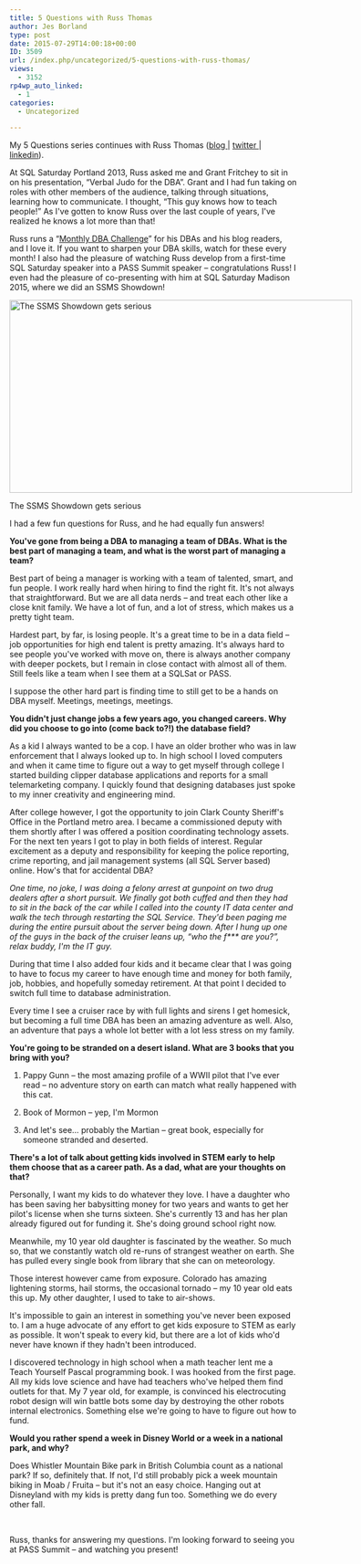 ```yaml
---
title: 5 Questions with Russ Thomas
author: Jes Borland
type: post
date: 2015-07-29T14:00:18+00:00
ID: 3509
url: /index.php/uncategorized/5-questions-with-russ-thomas/
views:
  - 3152
rp4wp_auto_linked:
  - 1
categories:
  - Uncategorized

---
```

My 5 Questions series continues with Russ Thomas (<a href="https://sqljudo.wordpress.com/" target="_blank">blog </a>| <a href="https://twitter.com/SQLJudo" target="_blank">twitter </a>| <a href="https://www.linkedin.com/pub/russ-thomas/59/601/4b2" target="_blank">linkedin</a>).

At SQL Saturday Portland 2013, Russ asked me and Grant Fritchey to sit in on his presentation, “Verbal Judo for the DBA”. Grant and I had fun taking on roles with other members of the audience, talking through situations, learning how to communicate. I thought, “This guy knows how to teach people!” As I've gotten to know Russ over the last couple of years, I've realized he knows a lot more than that!

Russ runs a “<a href="https://sqljudo.wordpress.com/monthly-dba-challenge/" target="_blank">Monthly DBA Challenge</a>” for his DBAs and his blog readers, and I love it. If you want to sharpen your DBA skills, watch for these every month! I also had the pleasure of watching Russ develop from a first-time SQL Saturday speaker into a PASS Summit speaker – congratulations Russ! I even had the pleasure of co-presenting with him at SQL Saturday Madison 2015, where we did an SSMS Showdown!

<div id="attachment_3511" style="width: 611px" class="wp-caption alignright">
  <a href="/wp-content/uploads/2015/07/jes_and_russ.jpg"><img class="wp-image-3511" src="/wp-content/uploads/2015/07/jes_and_russ.jpg" alt="The SSMS Showdown gets serious" width="601" height="338" srcset="/wp-content/uploads/2015/07/jes_and_russ.jpg 1024w, /wp-content/uploads/2015/07/jes_and_russ-300x168.jpg 300w" sizes="(max-width: 601px) 100vw, 601px" /></a>
  
  <p class="wp-caption-text">
    The SSMS Showdown gets serious
  </p>
</div>

I had a few fun questions for Russ, and he had equally fun answers!

**You've gone from being a DBA to managing a team of DBAs. What is the best part of managing a team, and what is the worst part of managing a team?** 

Best part of being a manager is working with a team of talented, smart, and fun people. I work really hard when hiring to find the right fit. It's not always that straightforward. But we are all data nerds – and treat each other like a close knit family. We have a lot of fun, and a lot of stress, which makes us a pretty tight team.

Hardest part, by far, is losing people. It's a great time to be in a data field – job opportunities for high end talent is pretty amazing. It's always hard to see people you've worked with move on, there is always another company with deeper pockets, but I remain in close contact with almost all of them. Still feels like a team when I see them at a SQLSat or PASS.

I suppose the other hard part is finding time to still get to be a hands on DBA myself. Meetings, meetings, meetings.

**You didn't just change jobs a few years ago, you changed careers. Why did you choose to go into (come back to?!) the database field?** 

As a kid I always wanted to be a cop. I have an older brother who was in law enforcement that I always looked up to. In high school I loved computers and when it came time to figure out a way to get myself through college I started building clipper database applications and reports for a small telemarketing company. I quickly found that designing databases just spoke to my inner creativity and engineering mind.

After college however, I got the opportunity to join Clark County Sheriff's Office in the Portland metro area. I became a commissioned deputy with them shortly after I was offered a position coordinating technology assets. For the next ten years I got to play in both fields of interest. Regular excitement as a deputy and responsibility for keeping the police reporting, crime reporting, and jail management systems (all SQL Server based) online. How's that for accidental DBA?

_One time, no joke, I was doing a felony arrest at gunpoint on two drug dealers after a short pursuit. We finally got both cuffed and then they had to sit in the back of the car while I called into the county IT data center and walk the tech through restarting the SQL Service. They'd been paging me during the entire pursuit about the server being down. After I hung up one of the guys in the back of the cruiser leans up, “who the f\*** are you?”, relax buddy, I'm the IT guy._

During that time I also added four kids and it became clear that I was going to have to focus my career to have enough time and money for both family, job, hobbies, and hopefully someday retirement. At that point I decided to switch full time to database administration.

Every time I see a cruiser race by with full lights and sirens I get homesick, but becoming a full time DBA has been an amazing adventure as well. Also, an adventure that pays a whole lot better with a lot less stress on my family.

**You're going to be stranded on a desert island. What are 3 books that you bring with you?** 

1. Pappy Gunn – the most amazing profile of a WWII pilot that I've ever read – no adventure story on earth can match what really happened with this cat.
  
2. Book of Mormon – yep, I'm Mormon
  
3. And let's see… probably the Martian – great book, especially for someone stranded and deserted.

**There's a lot of talk about getting kids involved in STEM early to help them choose that as a career path. As a dad, what are your thoughts on that?** 

Personally, I want my kids to do whatever they love. I have a daughter who has been saving her babysitting money for two years and wants to get her pilot's license when she turns sixteen. She's currently 13 and has her plan already figured out for funding it. She's doing ground school right now.

Meanwhile, my 10 year old daughter is fascinated by the weather. So much so, that we constantly watch old re-runs of strangest weather on earth. She has pulled every single book from library that she can on meteorology.

Those interest however came from exposure. Colorado has amazing lightening storms, hail storms, the occasional tornado – my 10 year old eats this up. My other daughter, I used to take to air-shows.

It's impossible to gain an interest in something you've never been exposed to. I am a huge advocate of any effort to get kids exposure to STEM as early as possible. It won't speak to every kid, but there are a lot of kids who'd never have known if they hadn't been introduced.

I discovered technology in high school when a math teacher lent me a Teach Yourself Pascal programming book. I was hooked from the first page. All my kids love science and have had teachers who've helped them find outlets for that. My 7 year old, for example, is convinced his electrocuting robot design will win battle bots some day by destroying the other robots internal electronics. Something else we're going to have to figure out how to fund.

**Would you rather spend a week in Disney World or a week in a national park, and why?** 

Does Whistler Mountain Bike park in British Columbia count as a national park? If so, definitely that. If not, I'd still probably pick a week mountain biking in Moab / Fruita – but it's not an easy choice. Hanging out at Disneyland with my kids is pretty dang fun too. Something we do every other fall.

&nbsp;

Russ, thanks for answering my questions. I'm looking forward to seeing you at PASS Summit – and watching you present!